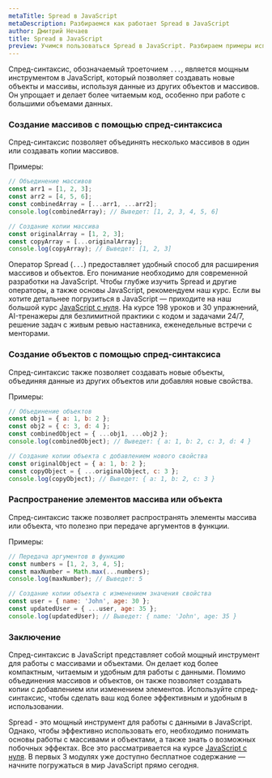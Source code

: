 ```yaml
---
metaTitle: Spread в JavaScript
metaDescription: Разбираемся как работает Spread в JavaScript
author: Дмитрий Нечаев
title: Spread в JavaScript
preview: Учимся пользоваться Spread в JavaScript. Разбираем примеры использования
---
```


Спред-синтаксис, обозначаемый троеточием `...`, является мощным инструментом в JavaScript, который позволяет создавать новые объекты и массивы, используя данные из других объектов и массивов. Он упрощает и делает более читаемым код, особенно при работе с большими объемами данных.

### Создание массивов с помощью спред-синтаксиса

Спред-синтаксис позволяет объединять несколько массивов в один или создавать копии массивов.

Примеры:

```jsx
// Объединение массивов
const arr1 = [1, 2, 3];
const arr2 = [4, 5, 6];
const combinedArray = [...arr1, ...arr2];
console.log(combinedArray); // Выведет: [1, 2, 3, 4, 5, 6]

// Создание копии массива
const originalArray = [1, 2, 3];
const copyArray = [...originalArray];
console.log(copyArray); // Выведет: [1, 2, 3]

```

Оператор Spread (`...`) предоставляет удобный способ для расширения массивов и объектов. Его понимание необходимо для современной разработки на JavaScript. Чтобы глубже изучить Spread и другие операторы, а также основы JavaScript, рекомендуем наш курс. Если вы хотите детальнее погрузиться в JavaScript — приходите на наш большой курс [JavaScript с нуля](https://purpleschool.ru/course/javascript-basics?utm_source=knowledgebase&utm_medium=text&utm_campaign=spread-v-javascript). На курсе 198 уроков и 30 упражнений, AI-тренажеры для безлимитной практики с кодом и задачами 24/7, решение задач с живым ревью наставника, еженедельные встречи с менторами.

### Создание объектов с помощью спред-синтаксиса

Спред-синтаксис также позволяет создавать новые объекты, объединяя данные из других объектов или добавляя новые свойства.

Примеры:

```jsx
// Объединение объектов
const obj1 = { a: 1, b: 2 };
const obj2 = { c: 3, d: 4 };
const combinedObject = { ...obj1, ...obj2 };
console.log(combinedObject); // Выведет: { a: 1, b: 2, c: 3, d: 4 }

// Создание копии объекта с добавлением нового свойства
const originalObject = { a: 1, b: 2 };
const copyObject = { ...originalObject, c: 3 };
console.log(copyObject); // Выведет: { a: 1, b: 2, c: 3 }

```

### Распространение элементов массива или объекта

Спред-синтаксис также позволяет распространять элементы массива или объекта, что полезно при передаче аргументов в функции.

Примеры:

```jsx
// Передача аргументов в функцию
const numbers = [1, 2, 3, 4, 5];
const maxNumber = Math.max(...numbers);
console.log(maxNumber); // Выведет: 5

// Создание копии объекта с изменением значения свойства
const user = { name: 'John', age: 30 };
const updatedUser = { ...user, age: 35 };
console.log(updatedUser); // Выведет: { name: 'John', age: 35 }

```

### Заключение

Спред-синтаксис в JavaScript представляет собой мощный инструмент для работы с массивами и объектами. Он делает код более компактным, читаемым и удобным для работы с данными. Помимо объединения массивов и объектов, он также позволяет создавать копии с добавлением или изменением элементов. Используйте спред-синтаксис, чтобы сделать ваш код более эффективным и удобным в использовании.

Spread - это мощный инструмент для работы с данными в JavaScript. Однако, чтобы эффективно использовать его, необходимо понимать основы работы с массивами и объектами, а также знать о возможных побочных эффектах. Все это рассматривается на курсе [JavaScript с нуля](https://purpleschool.ru/course/javascript-basics?utm_source=knowledgebase&utm_medium=text&utm_campaign=spread-v-javascript). В первых 3 модулях уже доступно бесплатное содержание — начните погружаться в мир JavaScript прямо сегодня.
